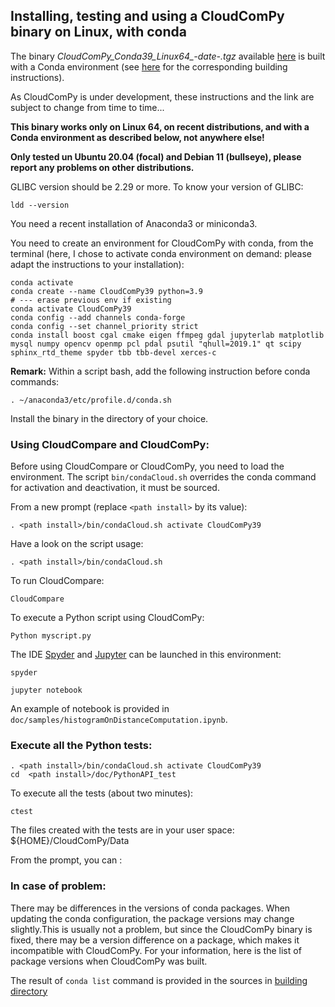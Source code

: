 ## Installing, testing and using a CloudComPy binary on Linux, with conda

The binary *CloudComPy_Conda39_Linux64_-date-.tgz* available [here](https://www.simulation.openfields.fr/index.php/download-binaries) is built with a Conda environment
(see [here](BuildLinuxConda.md) for the corresponding building instructions).

As CloudComPy is under development, these instructions and the link are subject to change from time to time...

**This binary works only on Linux 64, on recent distributions, and with a Conda environment as described below, not anywhere else!**

**Only tested un Ubuntu 20.04 (focal) and Debian 11 (bullseye), please report any problems on other distributions.**

GLIBC version should be 2.29 or more. To know your version of GLIBC:

```
ldd --version
```

You need a recent installation of Anaconda3 or miniconda3.

You need to create an environment for CloudComPy with conda, from the terminal
(here, I chose to activate conda environment on demand: please adapt the instructions to your installation):

```
conda activate
conda create --name CloudComPy39 python=3.9
# --- erase previous env if existing
conda activate CloudComPy39
conda config --add channels conda-forge
conda config --set channel_priority strict
conda install boost cgal cmake eigen ffmpeg gdal jupyterlab matplotlib mysql numpy opencv openmp pcl pdal psutil "qhull=2019.1" qt scipy sphinx_rtd_theme spyder tbb tbb-devel xerces-c
```

**Remark:** Within a script bash, add the following instruction before conda commands:

```
. ~/anaconda3/etc/profile.d/conda.sh
```

Install the binary in the directory of your choice.

### Using CloudCompare and CloudComPy:

Before using CloudCompare or CloudComPy, you need to load the environment. 
The script `bin/condaCloud.sh` overrides the conda command for activation and deactivation, it must be sourced. 

From a new prompt (replace `<path install>` by its value): 

```
. <path install>/bin/condaCloud.sh activate CloudComPy39
```

Have a look on the script usage:
```
. <path install>/bin/condaCloud.sh
```

To run CloudCompare:

```
CloudCompare
```

To execute a Python script using CloudComPy:

```
Python myscript.py
```

The IDE [Spyder](https://www.spyder-ide.org/) and [Jupyter](https://jupyter.org/) can be launched in this environment:

```
spyder
```

```
jupyter notebook
```

An example of notebook is provided in ```doc/samples/histogramOnDistanceComputation.ipynb```.

### Execute all the Python tests:

```
. <path install>/bin/condaCloud.sh activate CloudComPy39
cd  <path install>/doc/PythonAPI_test
```

To execute all the tests (about two minutes):

```
ctest
```

The files created with the tests are in your user space: ${HOME}/CloudComPy/Data

From the prompt, you can :

### In case of problem:

There may be differences in the versions of conda packages. When updating the conda configuration, the package versions may change slightly.This is usually not a problem, but since the CloudComPy binary is fixed, there may be a version difference on a package, which makes it incompatible with CloudComPy. For your information, here is the list of package versions when CloudComPy was built.

The result of ```conda list``` command is provided in the sources in [building directory](../building)
